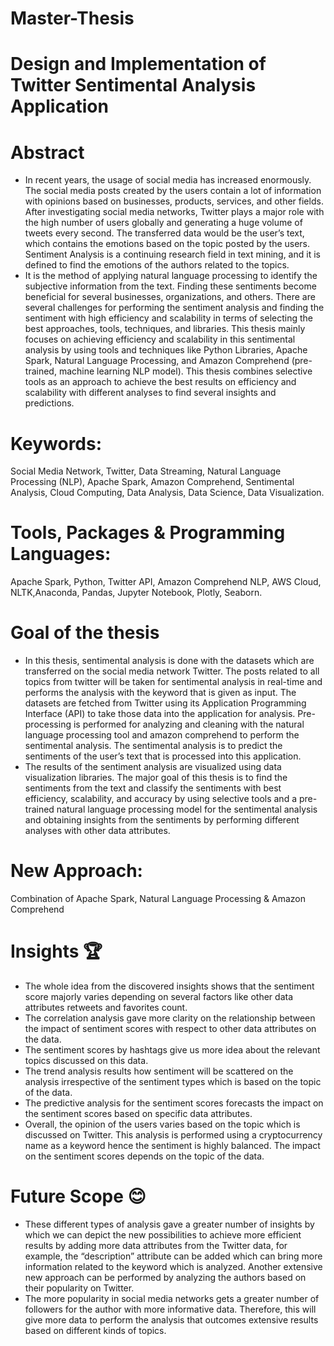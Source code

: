 # Master-Thesis
# Design and Implementation of Twitter Sentimental Analysis Application

# Abstract
* In recent years, the usage of social media has increased enormously. The social media posts created by the users contain a lot of information with opinions based on businesses, products, services, and other fields. After investigating social media networks, Twitter
plays a major role with the high number of users globally and generating a huge volume of tweets every second. The transferred data would be the user’s text, which contains the emotions based on the topic posted by the users. Sentiment Analysis is a continuing
research field in text mining, and it is defined to find the emotions of the authors related to the topics. 
* It is the method of applying natural language processing to identify the subjective information from the text. Finding these sentiments become beneficial for several businesses, organizations, and others. There are several challenges for performing the sentiment analysis and finding the sentiment with high efficiency and scalability in terms of selecting the best approaches, tools, techniques, and libraries. This thesis mainly focuses on achieving efficiency and scalability in this sentimental analysis by using tools and techniques like Python Libraries, Apache Spark, Natural Language Processing, and Amazon Comprehend (pre-trained, machine learning NLP model). This thesis combines selective tools as an approach to achieve the best results on efficiency and scalability with different analyses to find several insights and predictions.

# Keywords:
Social Media Network, Twitter, Data Streaming, Natural Language Processing (NLP), Apache Spark, Amazon Comprehend, Sentimental Analysis, Cloud Computing, Data Analysis, Data Science, Data Visualization. 

# Tools, Packages & Programming Languages:
Apache Spark, Python, Twitter API, Amazon Comprehend NLP, AWS Cloud, NLTK,Anaconda, Pandas, Jupyter Notebook, Plotly, Seaborn.

# Goal of the thesis
* In this thesis, sentimental analysis is done with the datasets which are transferred on the social media network Twitter. The posts related to all topics from twitter will be taken for sentimental analysis in real-time and performs the analysis with the keyword that is
given as input. The datasets are fetched from Twitter using its Application Programming Interface (API) to take those data into the application for analysis. Pre-processing is performed for analyzing and cleaning with the natural language processing tool and amazon comprehend to perform the sentimental analysis. The sentimental analysis is to predict the sentiments of the user’s text that is processed into this application. 
* The results of the sentiment analysis are visualized using data visualization libraries. The major goal of this thesis is to find the sentiments from the text and classify the sentiments with best efficiency, scalability, and accuracy by using selective tools and a pre-trained natural language processing model for the sentimental analysis and obtaining insights from the sentiments by performing different analyses with other data attributes.

# New Approach:
Combination of Apache Spark, Natural Language Processing & Amazon Comprehend

# Insights 🏆
* The whole idea from the discovered insights shows that the sentiment score majorly varies depending on several factors like other data attributes retweets and favorites count.
* The correlation analysis gave more clarity on the relationship between the impact of sentiment scores with respect to other data attributes on the data.
* The sentiment scores by hashtags give us more idea about the relevant topics discussed on this data.
* The trend analysis results how sentiment will be scattered on the analysis irrespective of the sentiment types which is based on the topic of the data.
* The predictive analysis for the sentiment scores forecasts the impact on the sentiment scores based on specific data attributes.
* Overall, the opinion of the users varies based on the topic which is discussed on Twitter. This analysis is performed using a cryptocurrency name as a keyword hence the sentiment is highly balanced. The impact on the sentiment scores depends on the topic of the data.

# Future Scope 😊
* These different types of analysis gave a greater number of insights by which we can depict the new possibilities to achieve more efficient results by adding more data attributes from the Twitter data, for example, the “description” attribute can be added which can
bring more information related to the keyword which is analyzed. Another extensive new approach can be performed by analyzing the authors based on their popularity on Twitter.
* The more popularity in social media networks gets a greater number of followers for the author with more informative data. Therefore, this will give more data to perform the analysis that outcomes extensive results based on different kinds of topics.

